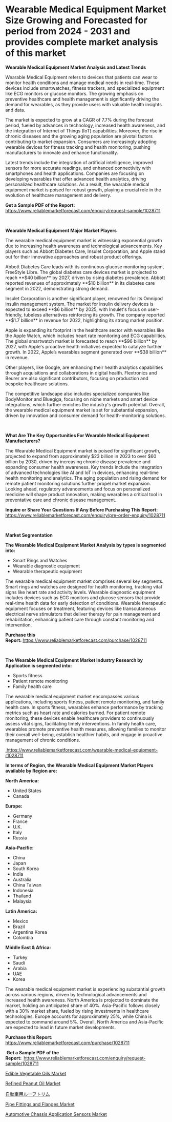 <p><h1>Wearable Medical Equipment Market Size Growing and Forecasted for period from 2024 - 2031 and provides complete market analysis of this market</h1></p><p><strong>Wearable Medical Equipment Market Analysis and Latest Trends</strong></p>
<p><p>Wearable Medical Equipment refers to devices that patients can wear to monitor health conditions and manage medical needs in real-time. These devices include smartwatches, fitness trackers, and specialized equipment like ECG monitors or glucose monitors. The growing emphasis on preventive healthcare and health management is significantly driving the demand for wearables, as they provide users with valuable health insights and data.</p><p>The market is expected to grow at a CAGR of 7.7% during the forecast period, fueled by advances in technology, increased health awareness, and the integration of Internet of Things (IoT) capabilities. Moreover, the rise in chronic diseases and the growing aging population are pivotal factors contributing to market expansion. Consumers are increasingly adopting wearable devices for fitness tracking and health monitoring, pushing manufacturers to innovate and enhance functionality.</p><p>Latest trends include the integration of artificial intelligence, improved sensors for more accurate readings, and enhanced connectivity with smartphones and health applications. Companies are focusing on developing wearables that offer advanced health analytics, driving personalized healthcare solutions. As a result, the wearable medical equipment market is poised for robust growth, playing a crucial role in the evolution of healthcare management and delivery.</p></p>
<p><strong>Get a Sample PDF of the Report:&nbsp;</strong> <a href="https://www.reliablemarketforecast.com/enquiry/request-sample/1028711">https://www.reliablemarketforecast.com/enquiry/request-sample/1028711</a></p>
<p>&nbsp;</p>
<p><strong>Wearable Medical Equipment Major Market Players</strong></p>
<p><p>The wearable medical equipment market is witnessing exponential growth due to increasing health awareness and technological advancements. Key players such as Abbott Diabetes Care, Insulet Corporation, and Apple stand out for their innovative approaches and robust product offerings.</p><p>Abbott Diabetes Care leads with its continuous glucose monitoring system, FreeStyle Libre. The global diabetes care devices market is projected to reach **$40 billion** by 2027, driven by rising diabetes prevalence. Abbott reported revenues of approximately **$10 billion** in its diabetes care segment in 2022, demonstrating strong demand.</p><p>Insulet Corporation is another significant player, renowned for its Omnipod insulin management system. The market for insulin delivery devices is expected to exceed **$6 billion** by 2025, with Insulet's focus on user-friendly, tubeless alternatives reinforcing its growth. The company reported **$1.7 billion** in revenue for 2022, highlighting its strong market position.</p><p>Apple is expanding its footprint in the healthcare sector with wearables like the Apple Watch, which includes heart rate monitoring and ECG capabilities. The global smartwatch market is forecasted to reach **$96 billion** by 2027, with Apple's proactive health initiatives expected to catalyze further growth. In 2022, Apple’s wearables segment generated over **$38 billion** in revenue.</p><p>Other players, like Google, are enhancing their health analytics capabilities through acquisitions and collaborations in digital health. Flextronics and Beurer are also significant contributors, focusing on production and bespoke healthcare solutions.</p><p>The competitive landscape also includes specialized companies like BodyMonitor and Bluegiga, focusing on niche markets and smart device integrations, which further enriches the industry's growth potential. Overall, the wearable medical equipment market is set for substantial expansion, driven by innovation and consumer demand for health-monitoring solutions.</p></p>
<p>&nbsp;</p>
<p><strong>What Are The Key Opportunities For Wearable Medical Equipment Manufacturers?</strong></p>
<p><p>The Wearable Medical Equipment market is poised for significant growth, projected to expand from approximately $23 billion in 2023 to over $60 billion by 2030, driven by increasing chronic disease prevalence and expanding consumer health awareness. Key trends include the integration of advanced technologies like AI and IoT in devices, enhancing real-time health monitoring and analytics. The aging population and rising demand for remote patient monitoring solutions further propel market expansion. Looking ahead, regulatory advancements and focus on personalized medicine will shape product innovation, making wearables a critical tool in preventative care and chronic disease management.</p></p>
<p><strong>Inquire or Share Your Questions If Any Before Purchasing This Report:</strong> <a href="https://www.reliablemarketforecast.com/enquiry/pre-order-enquiry/1028711">https://www.reliablemarketforecast.com/enquiry/pre-order-enquiry/1028711</a></p>
<p>&nbsp;</p>
<p><strong>Market Segmentation</strong></p>
<p><strong>The Wearable Medical Equipment Market Analysis by types is segmented into:</strong></p>
<p><ul><li>Smart Rings and Watches</li><li>Wearable diagnostic equipment</li><li>Wearable therapeutic equipment</li></ul></p>
<p><p>The wearable medical equipment market comprises several key segments. Smart rings and watches are designed for health monitoring, tracking vital signs like heart rate and activity levels. Wearable diagnostic equipment includes devices such as ECG monitors and glucose sensors that provide real-time health data for early detection of conditions. Wearable therapeutic equipment focuses on treatment, featuring devices like transcutaneous electrical nerve stimulators that deliver therapy for pain management and rehabilitation, enhancing patient care through constant monitoring and intervention.</p></p>
<p><strong>Purchase this Report:&nbsp;</strong><a href="https://www.reliablemarketforecast.com/purchase/1028711">https://www.reliablemarketforecast.com/purchase/1028711</a></p>
<p>&nbsp;</p>
<p><strong>The Wearable Medical Equipment Market Industry Research by Application is segmented into:</strong></p>
<p><ul><li>Sports fitness</li><li>Patient remote monitoring</li><li>Family health care</li></ul></p>
<p><p>The wearable medical equipment market encompasses various applications, including sports fitness, patient remote monitoring, and family health care. In sports fitness, wearables enhance performance by tracking metrics such as heart rate and calories burned. For patient remote monitoring, these devices enable healthcare providers to continuously assess vital signs, facilitating timely interventions. In family health care, wearables promote preventive health measures, allowing families to monitor their overall well-being, establish healthier habits, and engage in proactive management of chronic conditions.</p></p>
<p><a href="https://www.reliablemarketforecast.com/wearable-medical-equipment-r1028711">&nbsp;https://www.reliablemarketforecast.com/wearable-medical-equipment-r1028711</a></p>
<p><strong>In terms of Region, the Wearable Medical Equipment Market Players available by Region are:</strong></p>
<p>
    <p> <strong> North America: </strong>
        <ul>
            <li>United States</li>
            <li>Canada</li>
        </ul>
        </p> 
    <p> <strong> Europe: </strong>
        <ul>
            <li>Germany</li>
            <li>France</li>
            <li>U.K.</li>
            <li>Italy</li>
            <li>Russia</li>
        </ul>
        </p> 
    <p> <strong> Asia-Pacific: </strong>
        <ul>
            <li>China</li>
            <li>Japan</li>
            <li>South Korea</li>
            <li>India</li>
            <li>Australia</li>
            <li>China Taiwan</li>
            <li>Indonesia</li>
            <li>Thailand</li>
            <li>Malaysia</li>
        </ul>
        </p> 
    <p> <strong> Latin America: </strong>
        <ul>
            <li>Mexico</li>
            <li>Brazil</li>
            <li>Argentina Korea</li>
            <li>Colombia</li>
        </ul>
        </p> 
    <p> <strong> Middle East & Africa: </strong>
        <ul>
            <li>Turkey</li>
            <li>Saudi</li>
            <li>Arabia</li>
            <li>UAE</li>
            <li>Korea</li>
        </ul>
    </p>
    </p>
<p><p>The wearable medical equipment market is experiencing substantial growth across various regions, driven by technological advancements and increased health awareness. North America is projected to dominate the market, holding an anticipated share of 40%. Asia-Pacific follows closely with a 30% market share, fueled by rising investments in healthcare technologies. Europe accounts for approximately 25%, while China is expected to command around 5%. Overall, North America and Asia-Pacific are expected to lead in future market developments.</p></p>
<p><strong>Purchase this Report: </strong><a href="https://www.reliablemarketforecast.com/purchase/1028711">https://www.reliablemarketforecast.com/purchase/1028711</a></p>
<p>&nbsp;<strong>Get a Sample PDF of the Report:&nbsp;&nbsp;</strong><a href="https://www.reliablemarketforecast.com/enquiry/request-sample/1028711">https://www.reliablemarketforecast.com/enquiry/request-sample/1028711</a></p>
<p><strong></strong></p>
<p><p><a href="https://medium.com/@madisonaguilar75/the-edible-vegetable-oils-market-prioritizes-cost-control-and-efficiency-enhancement-69e13229108f">Edible Vegetable Oils Market</a></p><p><a href="https://medium.com/@madisonaguilar75/the-global-market-overview-of-the-refined-peanut-oil-market-provides-a-unique-perspective-on-the-914779d9db60">Refined Peanut Oil Market</a></p><p><a href="https://medium.com/@lillianamurazik2023/automotive-roof-trim-market-%E3%81%AF-%E3%82%B3%E3%82%B9%E3%83%88%E7%AE%A1%E7%90%86%E3%81%A8%E5%8A%B9%E7%8E%87%E5%90%91%E4%B8%8A%E3%82%92%E5%84%AA%E5%85%88%E3%81%97%E3%81%BE%E3%81%99-%E3%81%95%E3%82%89%E3%81%AB-%E5%A0%B1%E5%91%8A%E6%9B%B8%E3%81%AF%E5%B8%82%E5%A0%B4%E3%81%AE%E9%9C%80%E8%A6%81%E9%9D%A2%E3%81%A8%E4%BE%9B%E7%B5%A6%E9%9D%A2%E3%81%AE%E4%B8%A1%E6%96%B9%E3%82%92%E3%82%AB%E3%83%90%E3%83%BC%E3%81%97%E3%81%A6%E3%81%84%E3%81%BE%E3%81%99-automotive-roof-02c1e25a9340">自動車用ルーフトリム</a></p><p><a href="https://www.linkedin.com/pulse/market-dynamics-future-trends-global-pipe-fittings-flanges-sector-i60ke?trackingId=t1D8Tw4ASW2LMTU5V1YJHQ%3D%3D">Pipe Fittings and Flanges Market</a></p><p><a href="https://github.com/sofayahoo2023/Market-Research-Report-List-6/blob/main/automotive-chassis-application-sensors-market.md">Automotive Chassis Application Sensors Market</a></p></p>